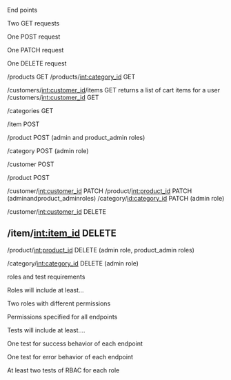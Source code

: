 
End points

Two GET requests

One POST request

One PATCH request

One DELETE request



/products                                     GET
/products/<int:category_id>                   GET


/customers/<int:customer_id>/items            GET   returns a list of cart items for a user
/customers/<int:customer_id>                  GET

/categories                                   GET




/item   POST

/product                                                POST   (admin and product_admin roles)

/category                                              POST   (admin role)

/customer                                             POST

/product                                                POST


/customer/<int:customer_id>               PATCH
/product/<int:product_id>                 PATCH                 (adminandproduct_adminroles)
/category/<id:category_id>                PATCH   (admin role)

/customer/<int:customer_id>               DELETE


/item/<int:item_id>                               DELETE
----------------------------------

/product/<int:product_id>                     DELETE  (admin role, product_admin roles)

/category/<int:category_id>                 DELETE  (admin role)




roles and test requirements 

Roles will include at least…

 Two roles with different permissions

 Permissions specified for all endpoints

Tests will include at least….

One test for success behavior of each endpoint

One test for error behavior of each endpoint

At least two tests of RBAC for each role
